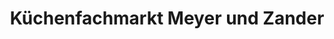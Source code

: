 ---
title: "Küchenfachmarkt Meyer und Zander"
url: /walsrode/kuechenfachmarkt-meyer-und-zander/
shop: Küchen
---